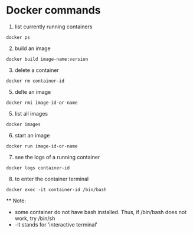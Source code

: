 # Docker commands

1. list currently running containers
```
docker ps
```
2. build an image
```
docker build image-name:version
```
3. delete a container
```
docker rm container-id
```

5. delte an image
```
docker rmi image-id-or-name
```
5. list all images
```
docker images
```
6. start an image
```
docker run image-id-or-name
```
7. see the logs of a running container
```
docker logs container-id
```
8. to enter the container terminal
```
docker exec -it container-id /bin/bash
```
** Note:
  * some container do not have bash installed. Thus, if /bin/bash does not work, try /bin/sh
  * -it stands for 'interactive terminal'
